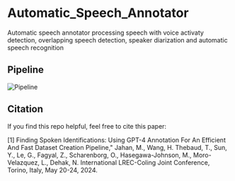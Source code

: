 # Automatic_Speech_Annotator
Automatic speech annotator processing speech with voice activaty detection, overlapping speech detection, speaker diarization and automatic speech recognition

## Pipeline
![Pipeline](https://github.com/WangHelin1997/Automatic_Speech_Annotator/blob/main/demo.png)

## Citation

If you find this repo helpful, feel free to cite this paper:

[1] Finding Spoken Identifications: Using GPT-4 Annotation For An Efficient And Fast Dataset Creation Pipeline," Jahan, M., Wang, H. Thebaud, T., Sun, Y., Le, G., Fagyal, Z., Scharenborg, O., Hasegawa-Johnson, M., Moro-Velazquez, L., Dehak, N. International LREC-Coling Joint Conference, Torino, Italy, May 20-24, 2024.
